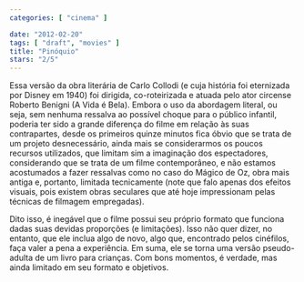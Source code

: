 ```yaml
---
categories: [ "cinema" ]

date: "2012-02-20"
tags: [ "draft", "movies" ]
title: "Pinóquio"
stars: "2/5"
---
```

Essa versão da obra literária de Carlo Collodi (e cuja história foi eternizada por Disney em 1940) foi dirigida, co-roteirizada e atuada pelo ator circense Roberto Benigni (A Vida é Bela). Embora o uso da abordagem literal, ou seja, sem nenhuma ressalva ao possível choque para o público infantil, poderia ter sido a grande diferença do filme em relação às suas contrapartes, desde os primeiros quinze minutos fica óbvio que se trata de um projeto desnecessário, ainda mais se considerarmos os poucos recursos utilizados, que limitam sim a imaginação dos espectadores, considerando que se trata de um filme contemporâneo, e não estamos acostumados a fazer ressalvas como no caso do Mágico de Oz, obra mais antiga e, portanto, limitada tecnicamente (note que falo apenas dos efeitos visuais, pois existem obras seculares que até hoje impressionam pelas técnicas de filmagem empregadas).

Dito isso, é inegável que o filme possui seu próprio formato que funciona dadas suas devidas proporções (e limitações). Isso não quer dizer, no entanto, que ele inclua algo de novo, algo que, encontrado pelos cinéfilos, faça valer a pena a experiência. Em suma, ele se torna uma versão pseudo-adulta de um livro para crianças. Com bons momentos, é verdade, mas ainda limitado em seu formato e objetivos.

